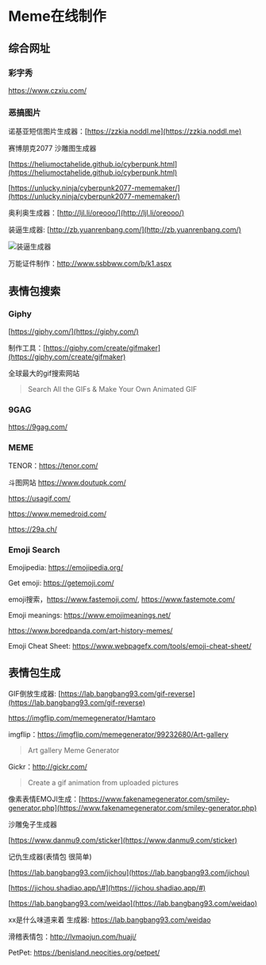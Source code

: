 # Meme在线制作

## 综合网址

### 彩字秀

https://www.czxiu.com/

### 恶搞图片

诺基亚短信图片生成器：[https://zzkia.noddl.me](https://zzkia.noddl.me)

赛博朋克2077 沙雕图生成器

[https://heliumoctahelide.github.io/cyberpunk.html](https://heliumoctahelide.github.io/cyberpunk.html)

[https://unlucky.ninja/cyberpunk2077-mememaker/](https://unlucky.ninja/cyberpunk2077-mememaker/)

奥利奥生成器：[http://ljl.li/oreooo/](http://ljl.li/oreooo/)

装逼生成器: [http://zb.yuanrenbang.com/](http://zb.yuanrenbang.com/)

![装逼生成器](https://i.imgur.com/uuia2U3.png)

万能证件制作：http://www.ssbbww.com/b/k1.aspx

## 表情包搜索

### Giphy

[https://giphy.com/](https://giphy.com/)

制作工具：[https://giphy.com/create/gifmaker](https://giphy.com/create/gifmaker)

全球最大的gif搜索网站

> Search All the GIFs & Make Your Own Animated GIF

### 9GAG

https://9gag.com/

### MEME

TENOR：https://tenor.com/

斗图网站 https://www.doutupk.com/


https://usagif.com/

https://www.memedroid.com/

https://29a.ch/

### Emoji Search

Emojipedia: https://emojipedia.org/

Get emoji: https://getemoji.com/

emoji搜索，https://www.fastemoji.com/, https://www.fastemote.com/

Emoji meanings: https://www.emojimeanings.net/

https://www.boredpanda.com/art-history-memes/

Emoji Cheat Sheet: https://www.webpagefx.com/tools/emoji-cheat-sheet/

## 表情包生成

GIF倒放生成器: [https://lab.bangbang93.com/gif-reverse](https://lab.bangbang93.com/gif-reverse)

https://imgflip.com/memegenerator/Hamtaro

imgflip：https://imgflip.com/memegenerator/99232680/Art-gallery

> Art gallery Meme Generator

Gickr：http://gickr.com/

> Create a gif animation from uploaded pictures

像素表情EMOJI生成：[https://www.fakenamegenerator.com/smiley-generator.php](https://www.fakenamegenerator.com/smiley-generator.php)

沙雕兔子生成器

[https://www.danmu9.com/sticker](https://www.danmu9.com/sticker)

记仇生成器\(表情包 很简单\)

[https://lab.bangbang93.com/jichou](https://lab.bangbang93.com/jichou)

[https://jichou.shadiao.app/\#](https://jichou.shadiao.app/#)

[https://lab.bangbang93.com/weidao](https://lab.bangbang93.com/weidao)

xx是什么味道来着 生成器: https://lab.bangbang93.com/weidao

滑稽表情包：http://lvmaojun.com/huaji/

PetPet: https://benisland.neocities.org/petpet/
